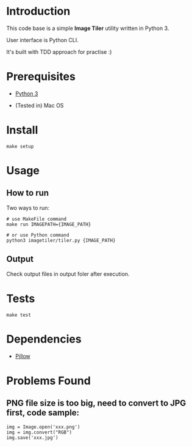 
# Introduction

This code base is a simple **Image Tiler** utility written in Python 3. 

User interface is Python CLI. 

It's built with TDD approach for practise :) 

# Prerequisites

-  [Python 3](https://www.python.org/downloads/)

- (Tested in) Mac OS

# Install

	make setup
	
# Usage

## How to run

Two ways to run:

	# use MakeFile command
	make run IMAGEPATH={IMAGE_PATH}

	# or use Python command
	python3 imagetiler/tiler.py {IMAGE_PATH}


## Output

Check output files in output foler after execution.

# Tests

	make test

# Dependencies

-  [Pillow](https://pillow.readthedocs.io/en/stable/)

# Problems Found

## PNG file size is too big, need to convert to JPG first, code sample:

	img = Image.open('xxx.png')
    img = img.convert("RGB")
	img.save('xxx.jpg')


 